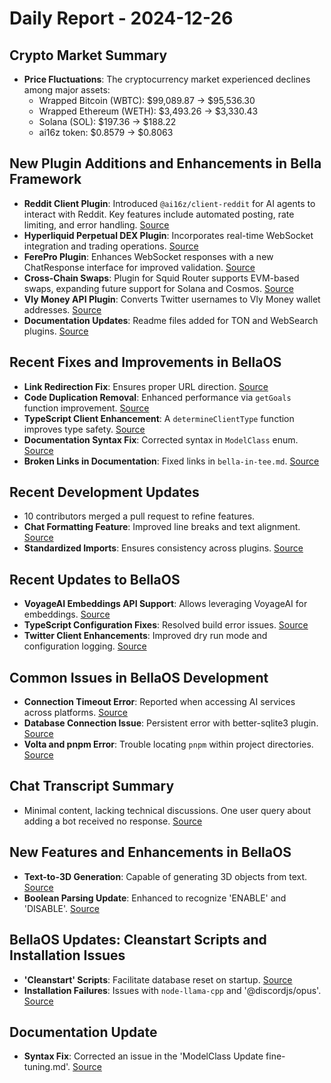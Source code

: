 # Daily Report - 2024-12-26

## Crypto Market Summary
- **Price Fluctuations**: The cryptocurrency market experienced declines among major assets:
  - Wrapped Bitcoin (WBTC): $99,089.87 → $95,536.30
  - Wrapped Ethereum (WETH): $3,493.26 → $3,330.43 
  - Solana (SOL): $197.36 → $188.22
  - ai16z token: $0.8579 → $0.8063

## New Plugin Additions and Enhancements in Bella Framework
- **Reddit Client Plugin**: Introduced `@ai16z/client-reddit` for AI agents to interact with Reddit. Key features include automated posting, rate limiting, and error handling. [Source](https://github.com/bellaOS/bella/pull/1445)
- **Hyperliquid Perpetual DEX Plugin**: Incorporates real-time WebSocket integration and trading operations. [Source](https://github.com/bellaOS/bella/pull/1497)
- **FerePro Plugin**: Enhances WebSocket responses with a new ChatResponse interface for improved validation. [Source](https://github.com/bellaOS/bella/pull/1502)
- **Cross-Chain Swaps**: Plugin for Squid Router supports EVM-based swaps, expanding future support for Solana and Cosmos. [Source](https://github.com/bellaOS/bella/pull/1482)
- **Vly Money API Plugin**: Converts Twitter usernames to Vly Money wallet addresses. [Source](https://github.com/bellaOS/bella/pull/1488)
- **Documentation Updates**: Readme files added for TON and WebSearch plugins. [Source](https://github.com/bellaOS/bella/pull/1496)

## Recent Fixes and Improvements in BellaOS
- **Link Redirection Fix**: Ensures proper URL direction. [Source](https://github.com/bellaOS/bella/pull/1443)
- **Code Duplication Removal**: Enhanced performance via `getGoals` function improvement. [Source](https://github.com/bellaOS/bella/pull/1450)
- **TypeScript Client Enhancement**: A `determineClientType` function improves type safety. [Source](https://github.com/bellaOS/bella/pull/1490)
- **Documentation Syntax Fix**: Corrected syntax in `ModelClass` enum. [Source](https://github.com/bellaOS/bella/pull/1493)
- **Broken Links in Documentation**: Fixed links in `bella-in-tee.md`. [Source](https://github.com/bellaOS/bella/pull/1500)

## Recent Development Updates
- 10 contributors merged a pull request to refine features.
- **Chat Formatting Feature**: Improved line breaks and text alignment. [Source](https://github.com/bellaOS/bella/pull/1483)
- **Standardized Imports**: Ensures consistency across plugins. [Source](https://github.com/bellaOS/bella/pull/1492)

## Recent Updates to BellaOS
- **VoyageAI Embeddings API Support**: Allows leveraging VoyageAI for embeddings. [Source](https://github.com/bellaOS/bella/pull/1442)
- **TypeScript Configuration Fixes**: Resolved build error issues. [Source](https://github.com/bellaOS/bella/pull/1485)
- **Twitter Client Enhancements**: Improved dry run mode and configuration logging. [Source](https://github.com/bellaOS/bella/pull/1498)

## Common Issues in BellaOS Development
- **Connection Timeout Error**: Reported when accessing AI services across platforms. [Source](https://github.com/bellaOS/bella/issues/1447)
- **Database Connection Issue**: Persistent error with better-sqlite3 plugin. [Source](https://github.com/bellaOS/bella/issues/1499)
- **Volta and pnpm Error**: Trouble locating `pnpm` within project directories. [Source](https://github.com/bellaOS/bella/issues/1484)

## Chat Transcript Summary
- Minimal content, lacking technical discussions. One user query about adding a bot received no response. [Source](https://discord.com/channels/1253563208833433701/1326603270893867064)

## New Features and Enhancements in BellaOS
- **Text-to-3D Generation**: Capable of generating 3D objects from text. [Source](https://github.com/bellaOS/bella/pull/1446)
- **Boolean Parsing Update**: Enhanced to recognize 'ENABLE' and 'DISABLE'. [Source](https://github.com/bellaOS/bella/pull/1501)

## BellaOS Updates: Cleanstart Scripts and Installation Issues
- **'Cleanstart' Scripts**: Facilitate database reset on startup. [Source](https://github.com/bellaOS/bella/pull/1449)
- **Installation Failures**: Issues with `node-llama-cpp` and '@discordjs/opus'. [Source](https://github.com/bellaOS/bella/issues/1503)

## Documentation Update
- **Syntax Fix**: Corrected an issue in the 'ModelClass Update fine-tuning.md'. [Source](https://github.com/bellaOS/bella/commit/ed1e9f3d0f20020509e231bed81bda7f229a0b98)
